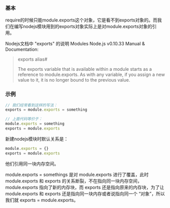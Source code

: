 ### 基本
require的时候只能module.exports这个对象，它是看不到exports对象的。而我们在编写nodejs模块用到的exports对象实际上是对module.exports对象的引用。

Nodejs文档中 "exports" 的说明 Modules Node.js v0.10.33 Manual & Documentation:

> exports alias#
>
> The exports variable that is available within a module starts as a reference
to module.exports. As with any variable, if you assign a new value to it, it
is no longer bound to the previous value.

### 示例
```js
// 我们经常看到这样的写法：
exports = module.exports = something

// 上面代码等价于：
module.exports = something
exports = module.exports
```
新建nodejs模块时默认关系是：
```js
module.exports = {}
exports = module.exports
```
他们引用同一块内存空间。

module.exports = somethings 是对 module.exports 进行了覆盖，此时 module.exports 和 exports 的关系断裂，不在指向同一块内存空间，module.exports 指向了新的内存块，而 exports 还是指向原来的内存块，为了让 module.exports 和 exports 还是指向同一块内存或者说指向同一个 “对象”，所以我们就 exports = module.exports。
